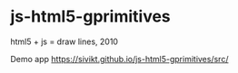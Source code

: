 js-html5-gprimitives
====================

html5 + js = draw lines, 2010

Demo app https://sivikt.github.io/js-html5-gprimitives/src/
